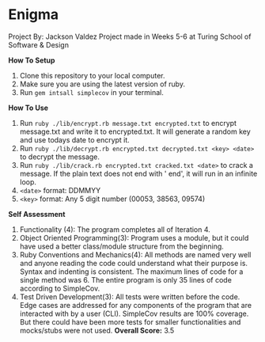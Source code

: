 # Enigma

Project By: Jackson Valdez
Project made in Weeks 5-6 at Turing School of Software & Design


__How To Setup__
1. Clone this repository to your local computer.
2. Make sure you are using the latest version of ruby.
3. Run `gem intsall simplecov` in your terminal.

__How To Use__
1. Run `ruby ./lib/encrypt.rb message.txt encrypted.txt` to encrypt message.txt and write it to encrypted.txt. It will generate a random key and use todays date to encrypt it.
2. Run `ruby ./lib/decrypt.rb encrypted.txt decrypted.txt <key> <date>` to decrypt the message.
3. Run `ruby ./lib/crack.rb encrypted.txt cracked.txt <date>` to crack a message. If the plain text does not end with ' end', it will run in an infinite loop.
4. `<date>` format: DDMMYY
5. `<key>` format: Any 5 digit number (00053, 38563, 09574)



__Self Assessment__
1. Functionality (4): The program completes all of Iteration 4.
2. Object Oriented Programming(3): Program uses a module, but it could have used a better class/module structure from the beginning.
3. Ruby Conventions and Mechanics(4): All methods are named very well and anyone reading the code could understand what their purpose is. Syntax and indenting is consistent. The maximum lines of code for a single method was 6. The entire program is only 35 lines of code according to SimpleCov.
4. Test Driven Development(3): All tests were written before the code. Edge cases are addressed for any components of the program that are interacted with by a user (CLI). SimpleCov results are 100% coverage. But there could have been more tests for smaller functionalities and mocks/stubs were not used.
**Overall Score:** 3.5
